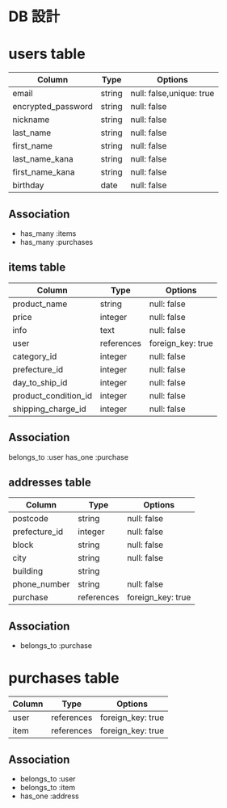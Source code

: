 # DB 設計

# users table

| Column             | Type                | Options                 |
|--------------------|---------------------|-------------------------|
| email              | string              | null: false,unique: true|
| encrypted_password | string              | null: false             |
| nickname           | string              | null: false             |
| last_name          | string              | null: false             |
| first_name         | string              | null: false             |
| last_name_kana     | string              | null: false             |
| first_name_kana    | string              | null: false             |
| birthday           | date                | null: false             |

## Association
 * has_many :items
 * has_many :purchases

 ## items table

| Column            | Type               | Options                   |
|--------------------|---------------------|-------------------------|
| product_name       | string              | null: false             |
| price              | integer             | null: false             |
| info               | text                | null: false             |
| user               |references           | foreign_key: true       |
| category_id        | integer             | null: false             |
| prefecture_id      | integer             | null: false             |
| day_to_ship_id     | integer             | null: false             |
|product_condition_id| integer             | null: false             |
| shipping_charge_id | integer             | null: false             |

## Association

belongs_to :user
has_one    :purchase

## addresses table

| Column            | Type               | Options                   |
|--------------------|---------------------|-------------------------|
| postcode           | string              | null: false             |
| prefecture_id      | integer             | null: false             |
| block              | string              | null: false             |
| city               | string              | null: false             |
| building           | string              |                         |
| phone_number       | string              | null: false             |
| purchase           |references           | foreign_key: true       |

## Association


- belongs_to    :purchase

# purchases table

| Column            | Type               | Options                   |
|--------------------|---------------------|-------------------------|
| user               |references           | foreign_key: true       |
| item               |references           | foreign_key: true       |

## Association
- belongs_to :user
- belongs_to :item
- has_one    :address